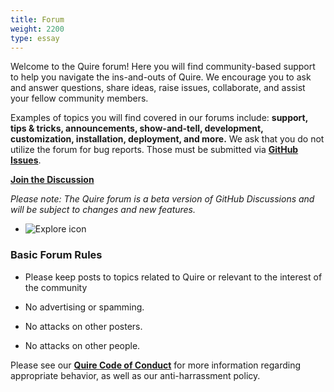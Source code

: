 ```yaml
---
title: Forum
weight: 2200
type: essay
---
```


Welcome to the Quire forum! Here you will find community-based support to help you navigate the ins-and-outs of Quire. We encourage you to ask and answer questions, share ideas, raise issues, collaborate, and assist your fellow community members.

Examples of topics you will find covered in our forums include: **support, tips & tricks, announcements, show-and-tell, development, customization, installation, deployment, and more.** We ask that you do not utilize the forum for bug reports. Those must be submitted via **[GitHub Issues](https://github.com/gettypubs/quire/issues)**.

<div class="action-button-center">

[**Join the Discussion**](https://github.com/gettypubs/quire/discussions)

</div>


*Please note: The Quire forum is a beta version of GitHub Discussions and will be subject to changes and new features.*


<div class="feature-cards small-card">

-  ![Explore icon](/img/illustrations/undraw_team_chat_y27k.png)
</div>

### Basic Forum Rules

- Please keep posts to topics related to Quire or relevant to the interest of the community

- No advertising or spamming.

- No attacks on other posters.

- No attacks on other people.

Please see our **[Quire Code of Conduct](https://quire/getty.edu/community/code-of-conduct)** for more information regarding appropriate behavior, as well as our anti-harrassment policy.

